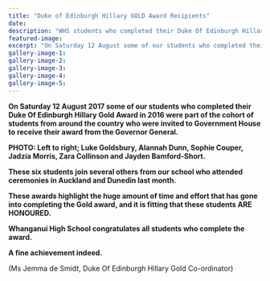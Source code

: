 ```yaml
---
title: "Duke of Edinburgh Hillary GOLD Award Recipients"
date: 
description: "WHS students who completed their Duke Of Edinburgh Hillary Gold Award in 2016 were invited to Government House..."
featured-image: 
excerpt: "On Saturday 12 August some of our students who completed their Duke Of Edinburgh Hillary Gold Award in 2016 were part of the cohort of students from around the country who were invited to Government House to receive their award from the Governor General."
gallery-image-1: 
gallery-image-2: 
gallery-image-3: 
gallery-image-4: 
gallery-image-5: 
---
```


<p><strong>On Saturday 12 August 2017 some of our students who completed their Duke Of Edinburgh Hillary Gold Award in 2016 were part of the cohort of students from around the country who were invited to Government House to receive their award from the Governor General.</strong><br /><strong></strong></p>
<p><strong>PHOTO: Left to right; Luke Goldsbury, Alannah Dunn, Sophie Couper, Jadzia Morris, Zara Collinson and Jayden Bamford-Short.</strong></p>
<p><strong>These six students join several others from our school who attended ceremonies in Auckland and Dunedin last month.</strong></p>
<p><strong>These awards highlight the huge amount of time and effort that has gone into completing the Gold award, and it is fitting that these students ARE HONOURED. </strong></p>
<p><strong>Whanganui High School congratulates all students who complete the award. </strong></p>
<p><strong>A fine achievement indeed.</strong></p>
<p>(Ms Jemma de Smidt, <span>Duke Of Edinburgh Hillary Gold</span>&nbsp;Co-ordinator)</p>

